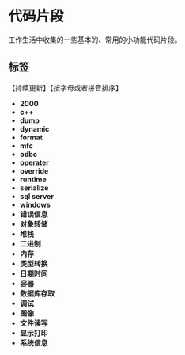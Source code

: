 # **代码片段**
工作生活中收集的一些基本的、常用的小功能代码片段。

## **标签**
【持续更新】【按字母或者拼音排序】
> 
- **2000**
- **c++**
- **dump**
- **dynamic**
- **format**
- **mfc**
- **odbc**
- **operater**
- **override**
- **runtime**
- **serialize**
- **sql server**
- **windows**
- **错误信息**
- **对象转储**
- **堆栈**
- **二进制**
- **内存**
- **类型转换**
- **日期时间**
- **容器**
- **数据库存取**
- **调试**
- **图像**
- **文件读写**
- **显示打印**
- **系统信息**
